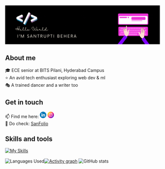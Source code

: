 ![](https://github.com/lazybug19/lazybug19/blob/main/hello.gif)

<!--
**lazybug19/lazybug19** is a ✨ _special_ ✨ repository because its `README.md` (this file) appears on your GitHub profile.
-->
## About me
 🎓 ECE senior at BITS Pilani, Hyderabad Campus <br>
 ⭐ An avid tech enthusiast exploring web dev & ml  <br>
 🎭 A trained dancer and a writer too 

## Get in touch
📫 Find me here: <a href="https://www.linkedin.com/in/santruptibehera/"><img src="https://raw.githubusercontent.com/lazybug19/lazybug19/main/imgs/linkedin.png" alt="icon | LinkedIn" width="21px"/></a>&nbsp;<a href="https://www.instagram.com/_santruptiiiiii__/"><img src="https://raw.githubusercontent.com/lazybug19/lazybug19/main/imgs/instagram.png" alt="icon | Instagram" width="21px"/></a><br>
🐞 Do check: <a href="https://lazybug19.github.io/"> SanFolio </a>

## Skills and tools
[![My Skills](https://skillicons.dev/icons?i=c,cpp,java,nextjs,html,tailwindcss,react,nodejs,postman,python)](https://skillicons.dev)
<br><br><img src="https://github-readme-stats.vercel.app/api/top-langs/?username=lazybug19&layout=compact&theme=radical" alt="Languages Used" height="200">[![Activity graph](https://github-readme-activity-graph.vercel.app/graph?username=lazybug19&theme=github-compact)](https://github.com/lazybug19/github-readme-activity-graph)
![GitHub stats](https://github-readme-stats.vercel.app/api?username=lazybug19&show=prs_merged,prs_merged_percentage&show_icons=true&theme=radical)


